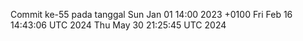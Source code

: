 Commit ke-55 pada tanggal Sun Jan 01 14:00 2023 +0100
Fri Feb 16 14:43:06 UTC 2024
Thu May 30 21:25:45 UTC 2024
